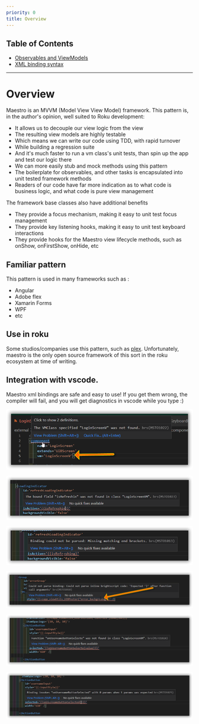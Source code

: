 ```yaml
---
priority: 0
title: Overview
---
```


## Table of Contents
- [Observables and ViewModels](/docs/5.%20MVVM%20Framework/observables-and-vms.md)
- [XML binding syntax](/docs/5.%20MVVM%20Framework/xml-bindings.md)
---

# Overview

Maestro is an MVVM (Model View View Model) framework. This pattern is, in the author's opinion, well suited to Roku development:

 - It allows us to decouple our view logic from the view
 - The resulting view models are highly testable
  - Which means we can write our code using TDD, with rapid turnover
  - While building a regression suite
  - And it's much faster to run a vm class's unit tests, than spin up the app and test our logic there
 - We can more easily stub and mock methods using this pattern
 - The boilerplate for observables, and other tasks is encapsulated into unit tested framework methods
 - Readers of our code have far more indication as to what code is business logic, and what code is pure view management

The framework base classes also have additional benefits
 - They provide a focus mechanism, making it easy to unit test focus management
 - They provide key listening hooks, making it easy to unit test keyboard interactions
 - They provide hooks for the Maestro view lifecycle methods, such as onShow, onFirstShow, onHide, etc

## Familiar pattern

This pattern is used in many frameworks such as :

 - Angular
 - Adobe flex
 - Xamarin Forms
 - WPF
 - etc

## Use in roku

Some studios/companies use this pattern, such as [plex](https://medium.com/plexlabs/xml-code-good-times-rsg-application-b963f0cec01b). Unfortunately, maestro is the only open source framework of this sort in the roku ecosystem at time of writing.

## Integration with vscode.

Maestro xml bindings are safe and easy to use! If you get them wrong, the compiler will fail, and you will get diagnostics in vscode while you type :)


![diagnostic](ide1.png "Typical diagnostic")

![diagnostic](ide2.png "Typical diagnostic")

![diagnostic](ide3.png "Typical diagnostic")

![diagnostic](ide4.png "Typical diagnostic")

![diagnostic](ide5.png "Typical diagnostic")

![diagnostic](ide6.png "Typical diagnostic")